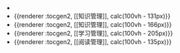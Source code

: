 -
- {{renderer :tocgen2, [[知识管理]], calc(100vh - 131px)}}
- {{renderer :tocgen2, [[知识管理]], calc(100vh - 166px)}}
- {{renderer :tocgen2, [[学习管理]], calc(100vh - 205px)}}
- {{renderer :tocgen2, [[阅读管理]], calc(100vh - 135px)}}